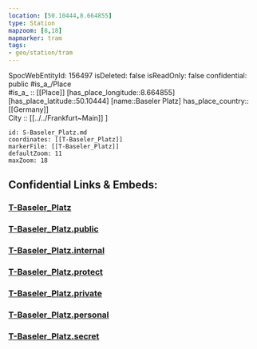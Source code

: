 ```yaml
---
location: [50.10444,8.664855] 
type: Station 
mapzoom: [8,18] 
mapmarker: tram 
tags:
- geo/station/tram
---
```

SpocWebEntityId: 156497
isDeleted: false
isReadOnly: false
confidential: public
#is_a_/Place  
#is_a_ :: [[Place]] 
[has_place_longitude::8.664855] 
[has_place_latitude::50.10444] 
[name::Baseler Platz] 
has_place_country:: [[Germany]]  
City :: [[../../Frankfurt~Main]] ] 


```leaflet
id: S-Baseler_Platz.md
coordinates: [[T-Baseler_Platz]] 
markerFile: [[T-Baseler_Platz]] 
defaultZoom: 11 
maxZoom: 18
```


## Confidential Links & Embeds: 

### [T-Baseler_Platz](/_Standards/Earth/Continent/Europe/Europe~Central/Germany/Germany~West/Hessen/counties~Hessen/Frankfurt~Main/Stations-FFM~T/T-Baseler_Platz.md) 

### [T-Baseler_Platz.public](/_public/Earth/Continent/Europe/Europe~Central/Germany/Germany~West/Hessen/counties~Hessen/Frankfurt~Main/Stations-FFM~T/T-Baseler_Platz.public.md) 

### [T-Baseler_Platz.internal](/_internal/Earth/Continent/Europe/Europe~Central/Germany/Germany~West/Hessen/counties~Hessen/Frankfurt~Main/Stations-FFM~T/T-Baseler_Platz.internal.md) 

### [T-Baseler_Platz.protect](/_protect/Earth/Continent/Europe/Europe~Central/Germany/Germany~West/Hessen/counties~Hessen/Frankfurt~Main/Stations-FFM~T/T-Baseler_Platz.protect.md) 

### [T-Baseler_Platz.private](/_private/Earth/Continent/Europe/Europe~Central/Germany/Germany~West/Hessen/counties~Hessen/Frankfurt~Main/Stations-FFM~T/T-Baseler_Platz.private.md) 

### [T-Baseler_Platz.personal](/_personal/Earth/Continent/Europe/Europe~Central/Germany/Germany~West/Hessen/counties~Hessen/Frankfurt~Main/Stations-FFM~T/T-Baseler_Platz.personal.md) 

### [T-Baseler_Platz.secret](/_secret/Earth/Continent/Europe/Europe~Central/Germany/Germany~West/Hessen/counties~Hessen/Frankfurt~Main/Stations-FFM~T/T-Baseler_Platz.secret.md)

